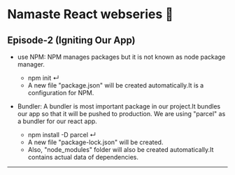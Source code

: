 # Namaste React webseries 🚀


## Episode-2 (Igniting Our App)

*  use NPM: NPM manages packages but it is not known as node package manager.
    - npm init ↵
    - A new file "package.json" will be created automatically.It is a configuration for NPM.

* Bundler: A bundler is most important package in our project.It bundles our app so that it will be pushed to production.
    We are using "parcel" as a bundler for our react app.
    - npm install -D parcel ↵
    - A new file "package-lock.json" will be created.
    - Also, "node_modules" folder will also be created automatically.It contains actual data of dependencies.

--------------------------------------------------------------------------------------------------------------------------


